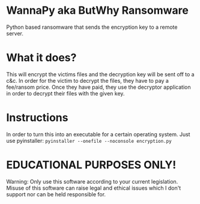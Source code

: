 # WannaPy aka ButWhy Ransomware
Python based ransomware that sends the encryption key to a remote server.
# What it does?
This will encrypt the victims files and the decryption key will be sent off to a c&c.
In order for the victim to decrypt the files, they have to pay a fee/ransom price.
Once they have paid, they use the decryptor application in order to decrypt their files with the given key.
# Instructions
In order to turn this into an executable for a certain operating system.
Just use pyinstaller: `pyinstaller --onefile --noconsole encryption.py`
# EDUCATIONAL PURPOSES ONLY!
Warning: Only use this software according to your current legislation. Misuse of this software can raise legal and ethical issues which I don't support nor can be held responsible for.
